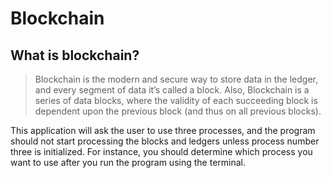 # Blockchain
## What is blockchain? 
> Blockchain is the modern and secure way to store data in the ledger, and every segment of data it’s called a block. Also,  Blockchain is a series of data blocks, where the validity of each succeeding block is dependent upon the previous block (and thus on all previous blocks).


This application will ask the user to use three processes, and the program should not start processing the blocks and ledgers unless process number three is initialized. For instance, you should determine which process you want to use after you run the program using the terminal.
